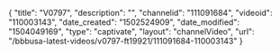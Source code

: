 {
    "title": "V0797",
    "description": "",
    "channelid": "111091684",
    "videoid": "110003143",
    "date_created": "1502524909",
    "date_modified": "1504049169",
    "type": "captivate",
    "layout": "channelVideo",
    "url": "\/bbbusa-latest-videos\/v0797-ft19921\/111091684-110003143"
}